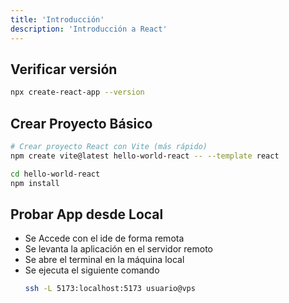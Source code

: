 ```yaml
---
title: 'Introducción'
description: 'Introducción a React'
---
```


## Verificar versión
```bash
npx create-react-app --version
```

## Crear Proyecto Básico
```bash
# Crear proyecto React con Vite (más rápido)
npm create vite@latest hello-world-react -- --template react

cd hello-world-react
npm install
```

## Probar App desde Local
- Se Accede con el ide de forma remota
- Se levanta la aplicación en el servidor remoto
- Se abre el terminal en la máquina local
- Se ejecuta el siguiente comando
    ```bash
    ssh -L 5173:localhost:5173 usuario@vps
    ```